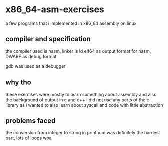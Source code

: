 # x86_64-asm-exercises
a few programs that i implemented in x86_64 assembly on linux

## compiler and specification
the compiler used is nasm, linker is ld
elf64 as output format for nasm, DWARF as debug format

gdb was used as a debugger

## why tho
these exercises were mostly to learn something about assembly and also the background of output in c and c++
i did not use any parts of the c library as i wanted to also learn about syscall and code with little
abstraction

## problems faced
the conversion from integer to string in printnum was definitely the hardest part, lots of loops woa
